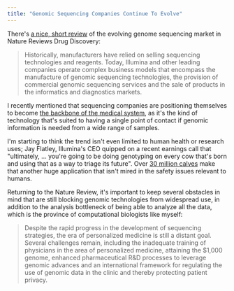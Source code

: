 ```yaml
---
title: "Genomic Sequencing Companies Continue To Evolve"
---
```


There's [a nice, short review](http://www.nature.com/nrd/journal/v12/n5/full/nrd4006.html) of the evolving genome sequencing market in Nature Reviews Drug Discovery:

> Historically, manufacturers have relied on selling sequencing  technologies and reagents. Today, Illumina and other leading companies  operate complex business models that encompass the manufacture of genomic sequencing technologies, the provision of commercial genomic sequencing services and the sale of  products in the informatics and diagnostics markets.

I recently mentioned that sequencing companies are positioning themselves to become [the backbone of the medical system](http://www.checkmatescientist.net/2013/04/sequencing-companies-infrastructure-of.html), as it's the kind of technology that's suited to having a single point of contact if genomic information is needed from a wide range of samples.

I'm starting to think the trend isn't even limited to human health or research uses; Jay Flatley, Illumina's CEO quipped on a recent earnings call that "ultimately, ... you're  going to be doing genotyping on every cow that's born and using that as  a way to triage its future". Over [30 million calves](http://www.beefusa.org/beefindustrystatistics.aspx) make that another huge application that isn't mired in the safety issues relevant to humans.

Returning to the Nature Review, it's important to keep several obstacles in mind that are still blocking genomic technologies from widespread use, in addition to the analysis bottleneck of being able to analyze all the data, which is the province of computational biologists like myself:

> Despite the rapid progress in the development of sequencing strategies,  the era of personalized medicine is still a distant goal. Several  challenges remain, including the inadequate training of physicians in  the area of personalized medicine, attaining the <span class="mb">$</span>1,000  genome, enhanced pharmaceutical R&amp;D processes to leverage genomic  advances and an international framework for regulating the use of  genomic data in the clinic and thereby protecting patient privacy.


